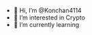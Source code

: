 - 👋 Hi, I’m @Konchan4114
- 👀 I’m interested in Crypto
- 🌱 I’m currently learning 
  

<!---
Konchan4114/Konchan4114 is a ✨ special ✨ repository because its `README.md` (this file) appears on your GitHub profile.
You can click the Preview link to take a look at your changes.
--->
